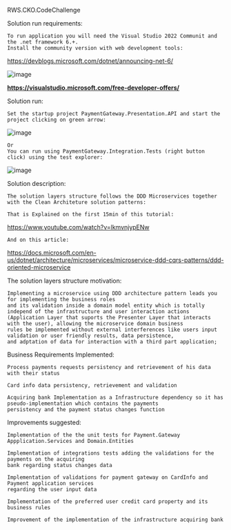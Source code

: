 RWS.CKO.CodeChallenge

Solution run requirements:

    To run application you will need the Visual Studio 2022 Communit and the .net framework 6.+.
    Install the community version with web development tools:
   https://devblogs.microsoft.com/dotnet/announcing-net-6/
   
   ![image](https://user-images.githubusercontent.com/4457435/162660958-7efd1ed3-a040-471d-af24-7bbafadc752a.png)
    
   ****https://visualstudio.microsoft.com/free-developer-offers/****

Solution run:

    Set the startup project PaymentGateway.Presentation.API and start the project clicking on green arrow:

   ![image](https://user-images.githubusercontent.com/4457435/162650623-84fbdc0e-9e6f-4f3c-bb96-6ffb3cc2901a.png)

    Or
    You can run using PaymentGateway.Integration.Tests (right button click) using the test explorer:

   ![image](https://user-images.githubusercontent.com/4457435/162654568-21026474-2396-4035-b1c9-2efd3347d0a8.png)


Solution description:

    The solution layers structure follows the DDD Microservices together with the Clean Architeture solution patterns:

    That is Explained on the first 15min of this tutorial:

https://www.youtube.com/watch?v=lkmvnjypENw

    And on this article:

   https://docs.microsoft.com/en-us/dotnet/architecture/microservices/microservice-ddd-cqrs-patterns/ddd-oriented-microservice

The solution layers structure motivation:

    Implementing a microservice using DDD architecture pattern leads you for implementing the business roles 
    and its validation inside a domain model entity which is totally independ of the infrastructure and user interaction actions
    (Application Layer that suports the Presenter Layer that interacts with the user), allowing the microservice domain business 
    rules be implemented without external interferences like users input validation or user friendly results, data persistence, 
    and adptation of data for interaction with a third part application;


Business Requirements Implemented:

    Process payments requests persistency and retrievement of his data with their status

    Card info data persistency, retrievement and validation

    Acquiring bank Implementation as a Infrastructure dependency so it has pseudo-implementation which contains the payments 
    persistency and the payment status changes function


Improvements suggested:

    Implementation of the the unit tests for Payment.Gateway Appplication.Services and Domain.Entities

    Implementation of integrations tests adding the validations for the payments on the acquiring 
    bank regarding status changes data 

    Implementation of validations for payment gateway on CardInfo and Payment application services 
    regarding the user input data

    Implementation of the preferred user credit card property and its business rules

    Improvement of the implementation of the infrastructure acquiring bank



  
